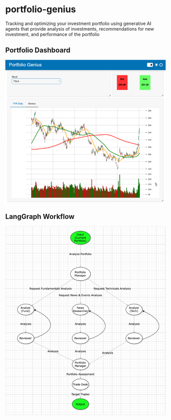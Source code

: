 # portfolio-genius
Tracking and optimizing your investment portfolio using generative AI agents that provide analysis of investments, recommendations for new investment, and performance of the portfolio

## Portfolio Dashboard
![docs/images/dashboard_screenshot.png](docs/images/dashboard_screenshot.png)

## LangGraph Workflow
![langgraph_workflow.png](docs/images/langgraph_workflow.png)
